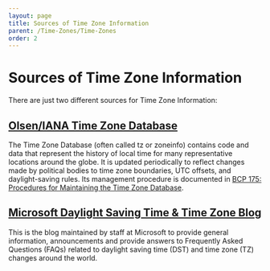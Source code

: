 ```yaml
---
layout: page
title: Sources of Time Zone Information
parent: /Time-Zones/Time-Zones
order: 2
---
```


# Sources of Time Zone Information

There are just two different sources for Time Zone Information:

## [Olsen/IANA Time Zone Database](https://www.iana.org/time-zones)

The Time Zone Database (often called tz or zoneinfo) contains code and data that represent the history of local time for many representative locations around the globe. It is updated periodically to reflect changes made by political bodies to time zone boundaries, UTC offsets, and daylight-saving rules. Its management procedure is documented in [BCP 175: Procedures for Maintaining the Time Zone Database](https://tools.ietf.org/html/rfc6557).

## [Microsoft Daylight Saving Time & Time Zone Blog ](https://blogs.technet.microsoft.com/dst2007/)

This is the blog maintained by staff at Microsoft to provide general information, announcements and provide answers to Frequently Asked Questions (FAQs) related to daylight saving time (DST) and time zone (TZ) changes around the world.

